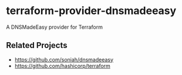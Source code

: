 # terraform-provider-dnsmadeeasy

A DNSMadeEasy provider for Terraform

## Related Projects

* https://github.com/soniah/dnsmadeeasy
* https://github.com/hashicorp/terraform
